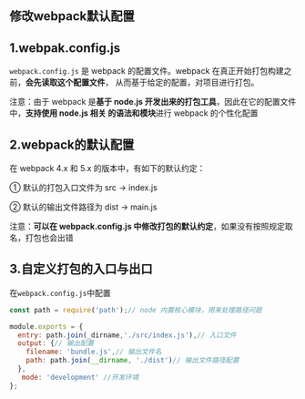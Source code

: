 ## 修改webpack默认配置

## 1.webpak.config.js

`webpack.config.js` 是 webpack 的配置文件。webpack 在真正开始打包构建之前，**会先读取这个配置文件**， 从而基于给定的配置，对项目进行打包。 

注意：由于 webpack 是**基于 node.js 开发出来的打包工具**，因此在它的配置文件中，**支持使用 node.js 相关 的语法和模块**进行 webpack 的个性化配置

## 2.webpack的默认配置

在 webpack 4.x 和 5.x 的版本中，有如下的默认约定：

 ① 默认的打包入口文件为 src -> index.js 

② 默认的输出文件路径为 dist -> main.js 

注意：**可以在 webpack.config.js 中修改打包的默认约定**，如果没有按照规定取名，打包也会出错

## 3.自定义打包的入口与出口

在`webpack.config.js`中配置

```js
const path = require('path');// node 内置核心模块，用来处理路径问题

module.exports = {
  entry: path.join(_dirname,'./src/index.js'),// 入口文件
  output: {// 输出配置
    filename: 'bundle.js',// 输出文件名
    path: path.join(__dirname, './dist')// 输出文件路径配置
  },
   mode: 'development' //开发环境
};
```

